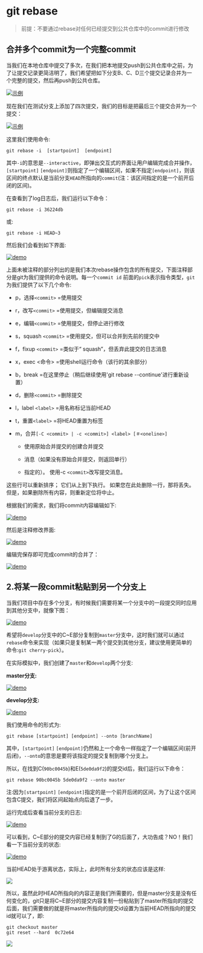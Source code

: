 # git rebase

> 前提：不要通过rebase对任何已经提交到公共仓库中的commit进行修改

## 合并多个commit为一个完整commit

当我们在本地仓库中提交了多次，在我们把本地提交push到公共仓库中之前，为了让提交记录更简洁明了，我们希望把如下分支B、C、D三个提交记录合并为一个完整的提交，然后再push到公共仓库。

<a data-fancybox title="示例" href="/notes/assets/git/2147642-42195cacced56729.webp">![示例](/notes/assets/git/2147642-42195cacced56729.webp)</a>

现在我们在测试分支上添加了四次提交，我们的目标是把最后三个提交合并为一个提交：

<a data-fancybox title="示例" href="/notes/assets/git/2147642-ce849c4eab3d803b.webp">![示例](/notes/assets/git/2147642-ce849c4eab3d803b.webp)</a>

这里我们使用命令:

```shell
git rebase -i  [startpoint]  [endpoint]
```

其中`-i`的意思是`--interactive`，即弹出交互式的界面让用户编辑完成合并操作，`[startpoint]` `[endpoint]`则指定了一个编辑区间，如果不指定`[endpoint]`，则该区间的终点默认是当前分支`HEAD`所指向的`commit`(注：该区间指定的是一个前开后闭的区间)。

在查看到了log日志后，我们运行以下命令：

```shell
git rebase -i 36224db
```

或:

```shell
git rebase -i HEAD~3 
```

然后我们会看到如下界面:

<a data-fancybox title="demo" href="/notes/assets/git/2147642-03d48aa767efb307.webp">![demo](/notes/assets/git/2147642-03d48aa767efb307.webp)</a>

上面未被注释的部分列出的是我们本次rebase操作包含的所有提交，下面注释部分是git为我们提供的命令说明。每一个`commit id` 前面的`pick`表示指令类型，`git` 为我们提供了以下几个命令:


* p，选择`<commit>` =使用提交

* r，改写`<commit>` =使用提交，但编辑提交消息

* e，编辑`<commit>` =使用提交，但停止进行修改

* s，squash `<commit>` =使用提交，但可以合并到先前的提交中

* f，fixup `<commit>` =类似于“ squash”，但丢弃此提交的日志消息

* x，exec <命令> =使用shell运行命令（该行的其余部分）

* b，break =在这里停止（稍后继续使用'git rebase --continue'进行重新设置）

* d，删除`<commit>` =删除提交

* l，label `<label>` =用名称标记当前HEAD

* t，重置`<label>` =将HEAD重置为标签

* m，合并`[-C <commit> | -c <commit>] <label> [＃<oneline>]`
 
    * 使用原始合并提交的创建合并提交
 
    * 消息（如果没有原始合并提交，则返回单行）
 
    * 指定的）。 使用-c `<commit>`改写提交消息。
    
这些行可以重新排序； 它们从上到下执行。
如果您在此处删除一行，那将丢失。
但是，如果删除所有内容，则重新定位将中止。

根据我们的需求，我们将commit内容编辑如下:

<a data-fancybox title="demo" href="/notes/assets/git/2147642-a651234e62ed20a5.webp">![demo](/notes/assets/git/2147642-a651234e62ed20a5.webp)</a>

然后是注释修改界面:

<a data-fancybox title="demo" href="/notes/assets/git/2147642-44bbd784dcadfb31.webp">![demo](/notes/assets/git/2147642-44bbd784dcadfb31.webp)</a>

编辑完保存即可完成commit的合并了：

<a data-fancybox title="demo" href="/notes/assets/git/2147642-334e0a5c47a24f87.webp">![demo](/notes/assets/git/2147642-334e0a5c47a24f87.webp)</a>

## 2.将某一段commit粘贴到另一个分支上

当我们项目中存在多个分支，有时候我们需要将某一个分支中的一段提交同时应用到其他分支中，就像下图：

<a data-fancybox title="demo" href="/notes/assets/git/2147642-0de010746cb78401.webp">![demo](/notes/assets/git/2147642-0de010746cb78401.webp)</a>

希望将`develop`分支中的C~E部分复制到`master`分支中，这时我们就可以通过`rebase`命令来实现（如果只是复制某一两个提交到其他分支，建议使用更简单的命令:`git cherry-pick`）。

在实际模拟中，我们创建了`master`和`develop`两个分支:

**master分支:**

<a data-fancybox title="demo" href="/notes/assets/git/2147642-c41f60d26b00cdfc.webp">![demo](/notes/assets/git/2147642-c41f60d26b00cdfc.webp)</a>

**develop分支:**

<a data-fancybox title="demo" href="/notes/assets/git/2147642-8519a024c88129c5.webp">![demo](/notes/assets/git/2147642-8519a024c88129c5.webp)</a>

我们使用命令的形式为:

```shell
git rebase [startpoint] [endpoint] --onto [branchName]
```

其中，`[startpoint]` `[endpoint]`仍然和上一个命令一样指定了一个编辑区间(前开后闭)，`--onto`的意思是要将该指定的提交复制到哪个分支上。

所以，在找到C(`90bc0045b`)和E(`5de0da9f2`)的提交id后，我们运行以下命令：

```shell
git rebase 90bc0045b 5de0da9f2 --onto master
```

注:因为`[startpoint]` `[endpoint]`指定的是一个前开后闭的区间，为了让这个区间包含C提交，我们将区间起始点向后退了一步。

运行完成后查看当前分支的日志:

<a data-fancybox title="demo" href="/notes/assets/git/2147642-de397671caac1966.webp">![demo](/notes/assets/git/2147642-de397671caac1966.webp)</a>

可以看到，C~E部分的提交内容已经复制到了G的后面了，大功告成？NO！我们看一下当前分支的状态:

<a data-fancybox title="demo" href="/notes/assets/git/2147642-cfd21fdb1e4038bc.webp">![demo](/notes/assets/git/2147642-cfd21fdb1e4038bc.webp)</a>

当前HEAD处于游离状态，实际上，此时所有分支的状态应该是这样:

<a data-fancybox title="" href="/notes/assets/git/2147642-a3bbfea6d760f64a.webp">![](/notes/assets/git/2147642-a3bbfea6d760f64a.webp)</a>

所以，虽然此时HEAD所指向的内容正是我们所需要的，但是master分支是没有任何变化的，git只是将C~E部分的提交内容复制一份粘贴到了master所指向的提交后面，我们需要做的就是将master所指向的提交id设置为当前HEAD所指向的提交id就可以了，即:

```shell
git checkout master
git reset --hard  0c72e64
```

![](/notes/assets/git/2147642-003361cb0305c094.webp)

